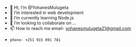 - 👋 Hi, I’m @YohanesMulugeta
- 👀 I’m interested in web development
- 🌱 I’m currently learning Node.js
- 💞️ I’m looking to collaborate on ...
- 📫 How to reach me email- yohanesmulugeta21@gmail.com   
-     phone- +251 915 091 781

<!---
YohanesMulugeta/YohanesMulugeta is a ✨ special ✨ repository because its `README.md` (this file) appears on your GitHub profile.
You can click the Preview link to take a look at your changes.
--->
